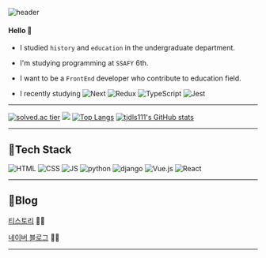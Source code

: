 ![header](https://capsule-render.vercel.app/api?type=rounded&color=gradient&height=100&section=header&text=Seoin&fontSize=70&animation=scaleIn)

#### Hello 👋 
- I studied `history` and `education` in the undergraduate department. 


- I'm studying programming at `SSAFY` 6th.

- I want to be a `FrontEnd` developer who contribute to education field.


- I recently studying
![Next](https://img.shields.io/badge/Next-000000?style=flat-square&logo=Next.js&logoColor=white)
![Redux](https://img.shields.io/badge/Redux-764ABC?style=flat-square&logo=Redux&logoColor=white)
![TypeScript](https://img.shields.io/badge/TypeScript-3178C6?style=flat-square&logo=TypeScript&logoColor=white)
![Jest](https://img.shields.io/badge/Jest-C21325?style=flat-square&logo=Jest&logoColor=white)

***
[![solved.ac tier](http://mazassumnida.wtf/api/generate_badge?boj=tjdls111)](https://solved.ac/tjdls111)
 <img src="http://mazandi.herokuapp.com/api?handle=tjdls111&theme=warm"/>
[![Top Langs](https://github-readme-stats.vercel.app/api/top-langs/?username=tjdls111&layout=compact)](https://github.com/tjdls111/github-readme-stats)
[![tjdls111's GitHub stats](https://github-readme-stats.vercel.app/api?username=tjdls111)](https://github.com/anuraghazra/github-readme-stats) 

      
***
## 🍊Tech Stack
 ![HTML](https://img.shields.io/badge/HTML-E34F26?style=flat-square&logo=HTML5&logoColor=white) 
 ![CSS](https://img.shields.io/badge/CSS-1572B6?style=flat-square&logo=CSS3&logoColor=white) 
 ![JS](https://img.shields.io/badge/JavaScript-F7DF1E?style=flat-square&logo=JavaScript&logoColor=white)
 ![python](https://img.shields.io/badge/Python-3776AB?style=flat-square&logo=python&logoColor=white)
 ![django](https://img.shields.io/badge/django-092E20?style=flat-square&logo=django&logoColor=white)
 ![Vue.js](https://img.shields.io/badge/Vue.js-4FC08D?style=flat-square&logo=Vue.js&logoColor=white)
 ![React](https://img.shields.io/badge/React-61DAFB?style=flat-square&logo=React&logoColor=white)
   
***
## 🍒Blog
[티스토리](https://dalseoin.tistory.com/) 👩‍💻

[네이버 블로그](https://blog.naver.com/tjdls111) 🤸‍♀️

***
 

